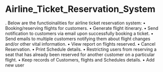 # Airline_Ticket_Reservation_System
. Below are the functioinalities for airline ticket reservation system:
•	Booking/reserving flights for customers.
•	Generate flight itinerary.
•	Send notification to customers via email upon successfully booking a ticket.
•	Send emails to multiple customers notifying them about flight changes and/or other vital information.
•	View report on flights reserved.
•	Cancel Reservation.
•	Print Schedule details.
•	Restricting users from reserving a seat that has already been reserved for another customer on a particular flight.
•	Keep records of Customers, flights and Schedules details.
•	Add new user
